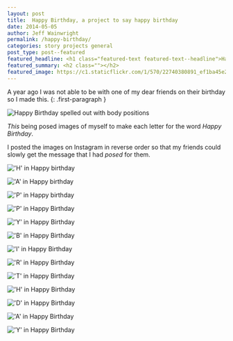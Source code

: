 ```yaml
---
layout: post
title:  Happy Birthday, a project to say happy birthday
date: 2014-05-05
author: Jeff Wainwright
permalink: /happy-birthday/
categories: story projects general
post_type: post--featured
featured_headline: <h1 class="featured-text featured-text--headline">Happy Birthday</h1>
featured_summary: <h2 class=""></h2>
featured_image: https://c1.staticflickr.com/1/570/22740380891_ef1ba45e24_o.jpg
---
```


A year ago I was not able to be with one of my dear friends on their birthday so I made this.
{: .first-paragraph }

![Happy Birthday spelled out with body positions](//c1.staticflickr.com/1/570/22740380891_ef1ba45e24_o.jpg)

_This_ being posed images of myself to make each letter for the word _Happy Birthday_.

I posted the images on Instagram in reverse order so that my friends could slowly get the message that I had _posed_ for them.

!['H' in Happy birthday](//c1.staticflickr.com/1/773/22729198305_d2ee4397fa_o.jpg)

!['A' in Happy birthday](//c1.staticflickr.com/1/776/22740381011_3f4a1417de_o.jpg)

!['P' in Happy birthday](//c2.staticflickr.com/6/5622/22715630742_1c4139f873_o.jpg)

!['P' in Happy Birthday](//c2.staticflickr.com/6/5767/22541280340_06e3a89192_o.jpg)

!['Y' in Happy Birthday](//c1.staticflickr.com/1/687/22715630522_7a3a16e62a_o.jpg)

!['B' in Happy Birthday](//c2.staticflickr.com/6/5821/22729198395_07534d1e0f_o.jpg)

!['I' in Happy Birthday](//c1.staticflickr.com/1/665/22715627592_e8a495443e_o.jpg)

!['R' in Happy Birthday](//c1.staticflickr.com/1/707/22106423494_b5e6244c0c_o.jpg)

!['T' in Happy Birthday](//c2.staticflickr.com/6/5798/22729198075_ba8e222794_o.jpg)

!['H' in Happy Birthday](//c2.staticflickr.com/6/5723/22108059573_f60966aede_o.jpg)

!['D' in Happy Birthday](//c1.staticflickr.com/1/577/22740384051_7d8f341da3_o.jpg)

!['A' in Happy Birthday](//c1.staticflickr.com/1/776/22740381011_3f4a1417de_o.jpg)

!['Y' in Happy Birthday](//c1.staticflickr.com/1/687/22715630522_7a3a16e62a_o.jpg)
